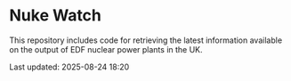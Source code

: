 # Nuke Watch

This repository includes code for retrieving the latest information available on the output of EDF nuclear power plants in the UK.

Last updated: 2025-08-24 18:20